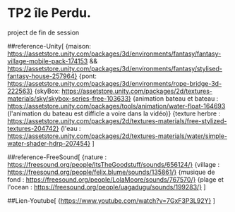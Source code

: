 # TP2 île Perdu.
project de fin de session

##reference-Unity[
{maison: https://assetstore.unity.com/packages/3d/environments/fantasy/fantasy-village-mobile-pack-174153 && https://assetstore.unity.com/packages/3d/environments/fantasy/stylised-fantasy-house-257964} 
{pont: https://assetstore.unity.com/packages/3d/environments/rope-bridge-3d-222563} 
{skyBox: https://assetstore.unity.com/packages/2d/textures-materials/sky/skybox-series-free-103633}
{animation bateau et bateau : https://assetstore.unity.com/packages/tools/animation/water-float-164693
(l'animation du bateau est difficle a voire dans la vidéo)}
{texture herbre : https://assetstore.unity.com/packages/2d/textures-materials/free-stylized-textures-204742}
{l'eau : https://assetstore.unity.com/packages/2d/textures-materials/water/simple-water-shader-hdrp-207454}
]


 ##reference-FreeSound[
{nature : https://freesound.org/people/ItsTheGoodstuff/sounds/656124/}
{village : https://freesound.org/people/felix.blume/sounds/135861/}
{musique de fond : https://freesound.org/people/LolaMoore/sounds/767570/}
{plage et l'ocean : https://freesound.org/people/uagadugu/sounds/199283/}
]

##Lien-Youtube[
 {https://www.youtube.com/watch?v=7GxF3P3L92Y}
]
